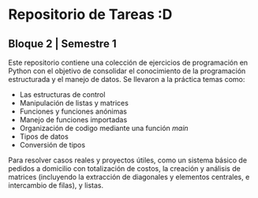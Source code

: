 # Repositorio de Tareas :D
## Bloque 2 | Semestre 1

Este repositorio contiene una colección de ejercicios de programación en Python con el objetivo de consolidar el conocimiento de la programación estructurada y el manejo de datos.
Se llevaron a la práctica temas como: 
- Las estructuras de control 
- Manipulación de listas y matrices
- Funciones y funciones anónimas
- Manejo de funciones importadas
- Organización de codigo mediante una función *main*
- Tipos de datos
- Conversión de tipos
  
Para resolver casos reales y proyectos útiles, como un sistema básico de pedidos a domicilio con totalización de costos, la creación y análisis de matrices (incluyendo la extracción de diagonales y elementos centrales, e intercambio de filas), y listas.
